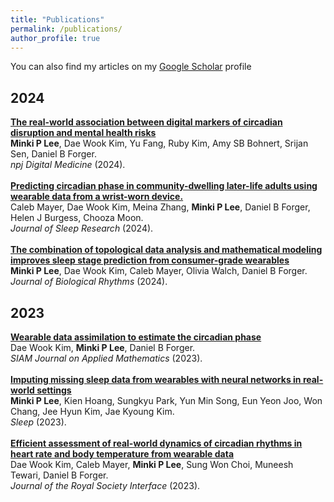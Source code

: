 ```yaml
---
title: "Publications"
permalink: /publications/
author_profile: true
---
```

You can also find my articles on my [Google Scholar](https://scholar.google.com/citations?user=cMwhtDwAAAAJ&hl=en) profile <br>

2024
------
<b>[The real-world association between digital markers of circadian disruption and mental health risks](https://www.nature.com/articles/s41746-024-01348-6)</b> <br>
<b>Minki P Lee</b>, Dae Wook Kim, Yu Fang, Ruby Kim, Amy SB Bohnert, Srijan Sen, Daniel B Forger.<br>
<i>npj Digital Medicine</i> (2024).
<br>
<br>
<b>[Predicting circadian phase in community-dwelling later-life adults using wearable data from a wrist-worn device.](https://onlinelibrary.wiley.com/journal/13652869)</b> <br>
Caleb Mayer, Dae Wook Kim, Meina Zhang, <b>Minki P Lee</b>, Daniel B Forger, Helen J Burgess, Chooza Moon.<br>
<i>Journal of Sleep Research</i> (2024).
<br>
<br>
<b>[The combination of topological data analysis and mathematical modeling improves sleep stage prediction from consumer-grade wearables](https://journals.sagepub.com/doi/abs/10.1177/07487304241288607)</b> <br>
<b>Minki P Lee</b>, Dae Wook Kim, Caleb Mayer, Olivia Walch, Daniel B Forger.<br>
<i>Journal of Biological Rhythms</i> (2024).
<br>

2023
------
<b>[Wearable data assimilation to estimate the circadian phase](https://epubs.siam.org/eprint/VDW7CYGCD6AEYKMCD7EP/full)</b> <br>
Dae Wook Kim, <b>Minki P Lee</b>, Daniel B Forger.<br>
<i>SIAM Journal on Applied Mathematics</i> (2023).
<br>
<br>
<b>[Imputing missing sleep data from wearables with neural networks in real-world settings](https://academic.oup.com/sleep/article/47/1/zsad266/7306801?guestAccessKey=f6f99397-0704-4d2d-8705-42bbd21c546a&login=false&utm_source=authortollfreelink&utm_campaign=sleep&utm_medium=email)</b> <br>
<b>Minki P Lee</b>, Kien Hoang, Sungkyu Park, Yun Min Song, Eun Yeon Joo, Won Chang, Jee Hyun Kim, Jae Kyoung Kim.<br>
<i>Sleep</i> (2023).
<br>
<br>
<b>[Efficient assessment of real-world dynamics of circadian rhythms in heart rate and body temperature from wearable data](https://royalsocietypublishing.org/doi/full/10.1098/rsif.2023.0030)</b> <br>
Dae Wook Kim, Caleb Mayer, <b>Minki P Lee</b>, Sung Won Choi, Muneesh Tewari, Daniel B Forger.<br>
<i>Journal of the Royal Society Interface</i> (2023).
